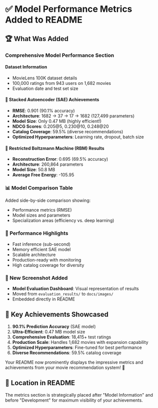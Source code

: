 # ✅ Model Performance Metrics Added to README

## 🏆 What Was Added

### **Comprehensive Model Performance Section**

#### **Dataset Information**
- MovieLens 100K dataset details
- 100,000 ratings from 943 users on 1,682 movies
- Evaluation date and test set size

#### **🎯 Stacked Autoencoder (SAE) Achievements**
- **RMSE**: 0.901 (90.1% accuracy)
- **Architecture**: 1682 → 37 → 17 → 1682 (127,499 parameters)
- **Model Size**: Only 0.47 MB (highly efficient!)
- **NDCG Scores**: 0.205@5, 0.230@10, 0.248@20
- **Catalog Coverage**: 59.5% (diverse recommendations)
- **Optimized Hyperparameters**: Learning rate, dropout, batch size

#### **🎲 Restricted Boltzmann Machine (RBM) Results**
- **Reconstruction Error**: 0.695 (69.5% accuracy)
- **Architecture**: 260,864 parameters
- **Model Size**: 50.8 MB
- **Average Free Energy**: -105.95

### **📊 Model Comparison Table**
Added side-by-side comparison showing:
- Performance metrics (RMSE)
- Model sizes and parameters  
- Specialization areas (efficiency vs. deep learning)

### **🚀 Performance Highlights**
- Fast inference (sub-second)
- Memory efficient SAE model
- Scalable architecture
- Production-ready with monitoring
- High catalog coverage for diversity

### **📸 New Screenshot Added**
- **Model Evaluation Dashboard**: Visual representation of results
- Moved from `evaluation_results/` to `docs/images/`
- Embedded directly in README

## 🎯 **Key Achievements Showcased**

1. **90.1% Prediction Accuracy** (SAE model)
2. **Ultra-Efficient**: 0.47 MB model size
3. **Comprehensive Evaluation**: 18,415+ test ratings
4. **Production Scale**: Handles 1,682 movies with expansion capability
5. **Optimized Hyperparameters**: Fine-tuned for best performance
6. **Diverse Recommendations**: 59.5% catalog coverage

Your README now prominently displays the impressive metrics and achievements from your movie recommendation system! 🎉

## 📍 Location in README
The metrics section is strategically placed after "Model Information" and before "Development" for maximum visibility of your achievements.

